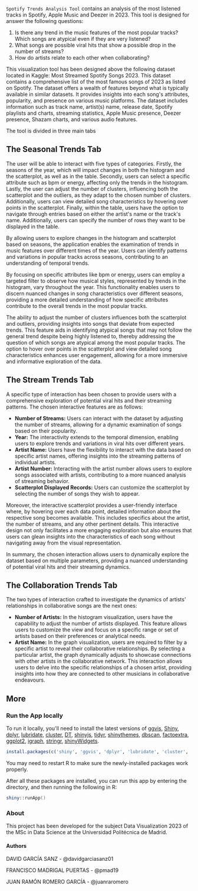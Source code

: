`Spotify Trends Analysis Tool` contains an analysis of the most listened tracks in Spotify, Apple Music and Deezer in 2023. This tool is designed for answer the following questions:

1. Is there any trend in the music features of the most popular tracks? Which songs are atypical even if they are very listened? 
2. What songs are possible viral hits that show a possible drop in the number of streams?
3. How do artists relate to each other when collaborating? 

This visualization tool has been designed above the following dataset located in Kaggle: Most Streamed Spotify Songs 2023. This dataset contains a comprehensive list of the most famous songs of 2023 as listed on Spotify. The dataset offers a wealth of features beyond what is typically available in similar datasets. It provides insights into each song's attributes, popularity, and presence on various music platforms. The dataset includes information such as track name, artist(s) name, release date, Spotify playlists and charts, streaming statistics, Apple Music presence, Deezer presence, Shazam charts, and various audio features.

The tool is divided in three main tabs

## The Seasonal Trends Tab
The user will be able to interact with five types of categories. Firstly, the seasons of the year, which will impact changes in both the histogram and the scatterplot, as well as in the table. Secondly, users can select a specific attribute such as bpm or energy, affecting only the trends in the histogram. Lastly, the user can adjust the number of clusters, influencing both the scatterplot and the outliers, as they adapt to the chosen number of clusters. Additionally, users can view detailed song characteristics by hovering over points in the scatterplot. Finally, within the table, users have the option to navigate through entries based on either the artist's name or the track's name. Additionally, users can specify the number of rows they want to be displayed in the table.

By allowing users to explore changes in the histogram and scatterplot based on seasons, the application enables the examination of trends in music features over different times of the year. Users can identify patterns and variations in popular tracks across seasons, contributing to an understanding of temporal trends.

By focusing on specific attributes like bpm or energy, users can employ a targeted filter to observe how musical styles, represented by trends in the histogram, vary throughout the year. This functionality enables users to discern nuanced changes in song characteristics over different seasons, providing a more detailed understanding of how specific attributes contribute to the overall trends in the most popular tracks.

The ability to adjust the number of clusters influences both the scatterplot and outliers, providing insights into songs that deviate from expected trends. This feature aids in identifying atypical songs that may not follow the general trend despite being highly listened to, thereby addressing the question of which songs are atypical among the most popular tracks. The option to hover over points in the scatterplot and view detailed song characteristics enhances user engagement, allowing for a more immersive and informative exploration of the data.


## The Stream Trends Tab
A specific type of interaction has been chosen to provide users with a comprehensive exploration of potential viral hits and their streaming patterns. The chosen interactive features are as follows:

- **Number of Streams:** Users can interact with the dataset by adjusting the number of streams, allowing for a dynamic examination of songs based on their popularity.
- **Year:** The interactivity extends to the temporal dimension, enabling users to explore trends and variations in viral hits over different years.
- **Artist Name:** Users have the flexibility to interact with the data based on specific artist names, offering insights into the streaming patterns of individual artists.
- **Artist Number:** Interacting with the artist number allows users to explore songs associated with artists, contributing to a more nuanced analysis of streaming behavior.
- **Scatterplot Displayed Records:** Users can customize the scatterplot by selecting the number of songs they wish to appear.

Moreover, the interactive scatterplot provides a user-friendly interface where, by hovering over each data point, detailed information about the respective song becomes available. This includes specifics about the artist, the number of streams, and any other pertinent details. This interactive design not only facilitates a more engaging exploration but also ensures that users can glean insights into the characteristics of each song without navigating away from the visual representation.

In summary, the chosen interaction allows users to dynamically explore the dataset based on multiple parameters, providing a nuanced understanding of potential viral hits and their streaming dynamics.


## The Collaboration Trends Tab
The two types of interaction crafted to investigate the dynamics of artists' relationships in collaborative songs are the next ones:
- **Number of Artists:** In the histogram visualization, users have the capability to adjust the number of artists displayed. This feature allows users to customize the view and focus on a specific range or set of artists based on their preferences or analytical needs.
- **Artist Name:** In the graph visualization, users are required to filter by a specific artist to reveal their collaborative relationships. By selecting a particular artist, the graph dynamically adjusts to showcase connections with other artists in the collaborative network. This interaction allows users to delve into the specific relationships of a chosen artist, providing insights into how they are connected to other musicians in collaborative endeavours.


## More

### Run the App locally
To run it locally, you'll need to install the latest versions of [ggvis](http://ggvis.rstudio.com), [Shiny](http://shiny.rstudio.com), [dplyr](https://github.com/hadley/dplyr), [lubridate](https://cran.r-project.org/web/packages/lubridate), [cluster](https://cran.r-project.org/web/packages/cluster), [DT](https://cran.r-project.org/web/packages/DT), [shinyjs](https://cran.r-project.org/web/packages/shinyjs), [tidyr](https://cran.r-project.org/web/packages/tidyr), [shinythemes](https://cran.r-project.org/web/packages/shinythemes), [dbscan](https://cran.r-project.org/web/packages/dbscan), 
[factoextra](https://cran.r-project.org/web/packages/factoextra), [ggplot2](https://cran.r-project.org/web/packages/ggplot2), [igraph](https://cran.r-project.org/web/packages/igraph), [stringr](https://cran.r-project.org/web/packages/stringr), [shinyWidgets](https://cran.r-project.org/web/packages/shinyWidgets).

```r
install.packages(c('shiny', 'ggvis', 'dplyr', 'lubridate', 'cluster', 'DT', 'shinyjs', 'ggvis', 'tidyr', 'shinythemes', 'dbscan', 'factoextra', 'ggplot2', 'igraph', 'stringr', 'shinyWidgets'))
```

You may need to restart R to make sure the newly-installed packages work properly.

After all these packages are installed, you can run this app by entering the directory, and then running the following in R:

```s
shiny::runApp()
```

### About
This project has been developed for the subject Data Visualization 2023 of the MSc in Data Science at the Universidad Politécnica de Madrid.

#### Authors
DAVID GARCÍA SANZ - @davidgarciasanz01 

FRANCISCO MADRIGAL PUERTAS - @pmad19

JUAN RAMÓN ROMERO GARCÍA - @juanraromero 